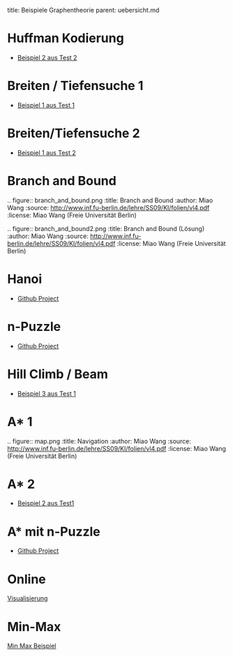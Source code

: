 title: Beispiele Graphentheorie
parent: uebersicht.md

# Huffman Kodierung

* [Beispiel 2 aus Test 2](test2.pdf)

# Breiten / Tiefensuche 1

* [Beispiel 1 aus Test 1](test1.pdf)

# Breiten/Tiefensuche 2

* [Beispiel 1 aus Test 2](test2.pdf)

# Branch and Bound

.. figure:: branch_and_bound.png
    :title: Branch and Bound
    :author: Miao Wang
    :source: http://www.inf.fu-berlin.de/lehre/SS09/KI/folien/vl4.pdf
    :license: Miao Wang (Freie Universität Berlin)

.. figure:: branch_and_bound2.png
    :title: Branch and Bound (Lösung)
    :author: Miao Wang
    :source: http://www.inf.fu-berlin.de/lehre/SS09/KI/folien/vl4.pdf
    :license: Miao Wang (Freie Universität Berlin)

# Hanoi

* [Github Project](https://github.com/semiversus/ml_course_material/blob/master/search/bfs.py#L50)

# n-Puzzle

* [Github Project](https://github.com/semiversus/ml_course_material/blob/master/search/bfs.py#L73)

# Hill Climb / Beam

* [Beispiel 3 aus Test 1](test1.pdf)

# A* 1

.. figure:: map.png
    :title: Navigation
    :author: Miao Wang
    :source: http://www.inf.fu-berlin.de/lehre/SS09/KI/folien/vl4.pdf
    :license: Miao Wang (Freie Universität Berlin)

# A* 2

* [Beispiel 2 aus Test1](test1.pdf)

# A* mit n-Puzzle

* [Github Project](https://github.com/semiversus/ml_course_material/blob/master/game_theory/eight_puzzle.py#L55)

# Online

[Visualisierung](https://qiao.github.io/PathFinding.js/visual/)

# Min-Max

[Min Max Beispiel](minmax.html#beispiel-nim-spiel-variante)
